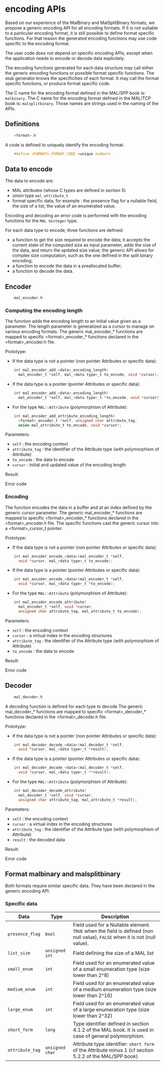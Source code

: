 encoding APIs
=============

Based on our experience of the MalBinary and MalSplitBinary formats, we propose a generic encoding API for all encoding formats.
If it is not suitable to a particular encoding format, it is still possible to define format specific functions. For that reason the generated encoding functions may use code specific to the encoding format.

The user code does not depend on specific encoding APIs, except when the application needs to encode or decode data explicitely.

The encoding functions generated for each data structure may call either the generic encoding functions or possible format specific functions. The stub generator knows the specificities of each format. It may call the format specific functions, or produce format specific code.

The C name for the encoding format defined in the MAL/SPP book is: `malbinary`.
The C name for the encoding format defined in the MAL/TCP book is: `malsplitbinary`.
Those names are strings used in the naming of the APIs.

Definitions
-----------

```c
	<format>.h
```

A code is defined to uniquely identify the encoding format.

```c
	#define <FORMAT>_FORMAT_CODE <unique number>
```

Data to encode
--------------

The data to encode are:

  -	MAL attributes (whose C types are defined in section 5)
  -	union type `mal_attribute_t`
  -	format specific data; for example : the presence flag for a nullable field, the size of a list, the value of an enumerated value.

Encoding and decoding an error code is performed with the encoding functions for the `MAL Uinteger` type.

For each data type to encode, three functions are defined:

  -	a function to get the size required to encode the data; it accepts the current state of the computed size as input parameter, adds the size of the data, and return the updated size value; the generic API allows for complex size computation, such as the one defined in the split binary encoding;
  -	a function to encode the data in a preallocated buffer;
  -	a function to  decode the data.

Encoder
-------

```c
	mal_encoder.h
```

### Computing the encoding length

The function adds the encoding length to an initial value given as a parameter.
The length parameter is generalized as a cursor to manage on various encoding formats.
The generic mal_encoder_* functions are mapped to specific \<format>\_encoder_* functions declared in the \<format>\_encoder.h file.

Prototype:

  - If the data type is not a pointer (non pointer Attributes or specific data):

```c
	int mal_encoder_add_<data>_encoding_length(
	  mal_encoder_t *self, mal_<data type>_t to_encode, void *cursor);
```
  
  - If the data type is a pointer (pointer Attributes or specific data):

```c
	int mal_encoder_add_<data>_encoding_length(
	  mal_encoder_t *self, mal_<data type>_t *to_encode, void *cursor);
```

  - For the type `MAL::Attribute` (polymorphism of Attribute):

```c
	int mal_encoder_add_attribute_encoding_length(
	  <format>_encoder_t *self, unsigned char attribute_tag,
	  union mal_attribute_t to_encode, void *cursor);
```

Parameters:

  -	`self` : the encoding context
  -	`attribute_tag` : the identifier of the Attribute type (with polymorphism of Attribute)
  -	`to_encode` : the data to encode
  -	`cursor` : initial and updated value of the encoding length

Result: 

Error code

### Encoding

The function encodes the data in a buffer and at an index defined by the generic cursor parameter.
The generic mal_encoder_* functions are mapped to specific \<format>\_encoder_* functions declared in the \<format>\_encoder.h file.
The specific functions cast the generic cursor into a \<format>\_cursor_t pointer.

Prototype:

  - If the data type is not a pointer (non pointer Attributes or specific data):

```c
	int mal_encoder_encode_<data>(mal_encoder_t *self,
	  void *cursor, mal_<data type>_t to_encode);
```

  - If the data type is a pointer (pointer Attributes or specific data):

```c
	int mal_encoder_encode_<data>(mal_encoder_t *self,
	  void *cursor, mal_<data type>_t *to_encode);
```

  - For the type `MAL::Attribute` (polymorphism of Attribute):

```c
	int mal_encoder_encode_attribute(
	  mal_encoder_t *self, void *cursor,
	  unsigned char attribute_tag, mal_attribute_t to_encode);
```

Parameters:

  -	`self` : the encoding context
  -	`cursor` : a virtual index in the encoding structures
  -	`attribute_tag` : the identifier of the Attribute type (with polymorphism of Attribute)
  -	`to_encode` : the data to encode

Result: 

Error code

Decoder
-------

```c
	mal_decoder.h
```

A decoding function is defined for each type to decode
The generic mal_decoder_* functions are mapped to specific \<format>\_decoder_* functions declared in the \<format>\_decoder.h file.

Prototype:

  - If the data type is not a pointer (non pointer Attributes or specific data):

```c
	int mal_decoder_decode_<data>(mal_decoder_t *self,
	  void *cursor, mal_<data type>_t *result);
```

  - If the data type is a pointer (pointer Attributes or specific data):

```c
	int mal_decoder_decode_<data>(mal_decoder_t *self,
	  void *cursor, mal_<data type>_t **result);
```

  - For the type `MAL::Attribute` (polymorphism of Attribute):

```c
	int mal_decoder_decode_attribute(
	  mal_decoder_t *self, void *cursor,
	  unsigned char attribute_tag, mal_attribute_t *result);
```

Parameters:

  -	`self` : the encoding context
  -	`cursor` : a virtual index in the encoding structures
  -	`attribute_tag` : the identifier of the Attribute type (with polymorphism of Attribute)
  -	`result` : the decoded data

Result: 

Error code

Format **malbinary** and **malsplitbinary**
-------------------------------------------

Both formats require similar specific data. They have been declared in the generic encoding API.

### Specific data


| Data            | Type            | Description                                                                                |
|-----------------|-----------------|--------------------------------------------------------------------------------------------|
| `presence_flag` | `bool`          | Field used for a Nullable element. `TRUE` when the field is defined (non null value), `FALSE` when it is not (null value). |
| `list_size`      | `unsigned int` | Field defining the size of a MAL list                                                    |
| `small_enum`     | `int`	        | Field used for an enumerated value of a small enumeration type (size lower than 2^8)    |
| `medium_enum`   | `int`	        | Field used for an enumerated value of a medium enumeration type (size lower than 2^16) |
| `large_enum`    | `int`           | Field used for an enumerated value of a large enumeration type (size lower than 2^32)   |
| `short_form`    | `long`          | Type identifier defined in section 4.1.2 of the MAL book. It is used in case of general polymorphism. |
| `attribute_tag` | `unsigned char` | Attribute type identifier: `short form` of the Attribute minus 1 (cf section 5.2.2 of the MAL/SPP book) |


